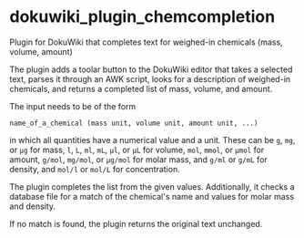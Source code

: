 # dokuwiki_plugin_chemcompletion
Plugin for DokuWiki that completes text for weighed-in chemicals (mass, volume, amount)

The plugin adds a toolar button to the DokuWiki editor that takes a selected text, parses it through an AWK script, looks for a description of weighed-in chemicals, and returns a completed list of mass, volume, and amount.

The input needs to be of the form

```
name_of_a_chemical (mass unit, volume unit, amount unit, ...)
```

in which all quantities have a numerical value and a unit. These can be `g`, `mg`, or `µg` for mass, `l`, `L`, `ml`, `mL`, `µl`, or `µL` for volume, `mol`, `mmol`, or `µmol` for amount, `g/mol`, `mg/mol`, or `µg/mol` for molar mass, and `g/ml` or `g/mL` for density, and `mol/l` or `mol/L` for concentration.

The plugin completes the list from the given values. Additionally, it checks a database file for a match of the chemical's name and values for molar mass and density.

If no match is found, the plugin returns the original text unchanged.

